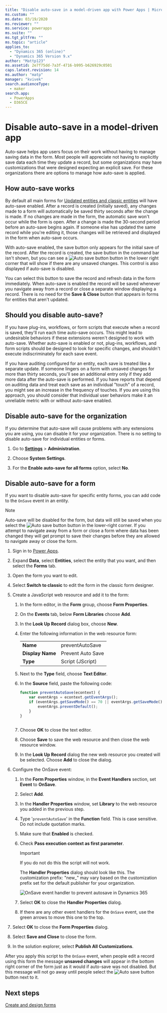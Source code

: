 ```yaml
---
title: "Disable auto-save in a model-driven app with Power Apps | MicrosoftDocs"
ms.custom: ""
ms.date: 03/19/2020
ms.reviewer: ""
ms.service: powerapps
ms.suite: ""
ms.tgt_pltfrm: ""
ms.topic: "article"
applies_to: 
  - "Dynamics 365 (online)"
  - "Dynamics 365 Version 9.x"
author: "Mattp123"
ms.assetid: 2e7f75dd-7a3f-4716-b995-b626929c0501
caps.latest.revision: 14
ms.author: "matp"
manager: "kvivek"
search.audienceType: 
  - maker
search.app: 
  - PowerApps
  - D365CE
---
```

# Disable auto-save in a model-driven app

Auto-save helps app users focus on their work without having to manage saving data in the form. Most people will appreciate not having to explicitly save data each time they update a record, but some organizations may have customizations that were designed expecting an explicit save. For these organizations there are options to manage how auto-save is applied.  
  
<a name="BKMK_HowAutoSaveWorks"></a>   

## How auto-save works  
 By default all main forms for [Updated entities and classic entities](create-design-forms.md#updated-versus-classic-entities) will have auto-save enabled. After a record is created (initially saved), any changes made to a form will automatically be saved thirty seconds after the change is made. If no changes are made in the form, the automatic save won't occur while the form is open. After a change is made the 30-second period before an auto-save begins again. If someone else has updated the same record while you're editing it, those changes will be retrieved and displayed in the form when auto-save occurs.  
  
 With auto-save enabled, the save button only appears for the initial save of the record. After the record is created, the save button in the command bar isn't shown, but you can see a ![Auto save button](media/auto-save-icon.png "Auto save button") button in the lower right corner that will show if there are any unsaved changes. This control is also displayed if auto-save is disabled.  
  
 You can select this button to save the record and refresh data in the form immediately. When  auto-save is enabled the record will be saved whenever you navigate away from a record or close a separate window displaying a record. There is no need for the **Save & Close** button that appears in forms for entities that aren't updated.  
  
<a name="BKMK_AutoSave"></a>   
## Should you disable auto-save?  
 If you have plug-ins, workflows, or form scripts that execute when a record is saved, they'll run each time auto-save occurs. This might lead to undesirable behaviors if these extensions weren't designed to work with auto-save. Whether auto-save is enabled or not, plug-ins, workflows, and form scripts should be designed to look for specific changes, and shouldn't execute indiscriminately for each save event.  
  
 If you have auditing configured for an entity, each save is treated like a separate update. If someone lingers on a form with unsaved changes for more than thirty seconds, you'll see an additional entry only if they add more data after the auto-save is performed. If you have reports that depend on auditing data and treat each save as an individual "touch" of a record, you might see an increase in the frequency of touches. If you are using this approach, you should consider that individual user behaviors make it an unreliable metric with or without auto-save enabled.  
  
<a name="BKMK_DisableAutoSaveOrg"></a>   
## Disable auto-save for the organization  
 If you determine that auto-save will cause problems with any extensions you are using, you can disable it for your organization. There is no setting to disable auto-save for individual entities or forms.  
  
1. Go to **[Settings](advanced-navigation.md#settings)** > **Administration**.  
  
2.  Choose **System Settings**.  
  
3.  For the **Enable auto-save for all forms** option, select **No**.  
  
<a name="BKMK_DisalbleAutoSaveForm"></a>   
## Disable auto-save for a form  
 If you want to disable auto-save for specific entity forms, you can add code to the `OnSave` event in an entity.  
  
> [!NOTE]
>  Auto-save will be disabled for the form, but data will still be saved when you select the ![Auto save button](media/auto-save-icon.png "Auto save button") button in the lower-right corner. If you attempt to navigate away from a form or close a form where data has been changed they will get prompt to save their changes before they are allowed to navigate away or close the form.  
  
1.  Sign in to [Power Apps](https://make.powerapps.com/?utm_source=padocs&utm_medium=linkinadoc&utm_campaign=referralsfromdoc).  

2.  Expand **Data**, select **Entities**, select the entity that you want, and then select the **Forms** tab.  
  
3.  Open the form you want to edit.

4.  Select **Switch to classic** to edit the form in the classic form designer.
  
5.  Create a JavaScript web resource and add it to the form:  
  
    1.  In the form editor, in the **Form** group, choose **Form Properties**.  
  
    2.  On the **Events** tab, below **Form Libraries** choose **Add**.  
  
    3.  In the **Look Up Record** dialog box, choose **New**.  
  
    4.  Enter the following information in the web resource form:  
  
        |||  
        |-|-|  
        |**Name**|preventAutoSave|  
        |**Display Name**|Prevent Auto Save|  
        |**Type**|Script (JScript)|  
  
    5.  Next to the **Type** field, choose **Text Editor**.  
  
    6.  In the **Source** field, paste the following code:  
  
        ```javascript  
        function preventAutoSave(econtext) {  
            var eventArgs = econtext.getEventArgs();  
            if (eventArgs.getSaveMode() == 70 || eventArgs.getSaveMode() == 2) {  
                eventArgs.preventDefault();  
            }  
        }  
  
        ```  
  
    7.  Choose **OK** to close the text editor.  
  
    8.  Choose **Save** to save the web resource and then close the web resource window.  
  
    9. In the **Look Up Record** dialog the new web resource you created will be selected. Choose **Add** to close the dialog.  
  
6.  Configure the OnSave event:  
  
    1.  In the **Form Properties** window, in the **Event Handlers** section, set **Event** to **OnSave**.  
  
    2.  Select **Add**.  
  
    3.  In the **Handler Properties** window, set **Library** to the web resource you added in the previous step.  
  
    4.  Type '`preventAutoSave`' in the **Function** field. This is case sensitive. Do not include quotation marks.  
  
    5.  Make sure that **Enabled** is checked.  
  
    6.  Check **Pass execution context as first parameter**.  
  
        > [!IMPORTANT]
        >  If you do not do this the script will not work.  
  
         The **Handler Properties** dialog should look like this. The customization prefix: "new_" may vary based on the customization prefix set for the default publisher for your organization.  
  
         ![OnSave event handler to prevent autosave in Dynamics 365](media/prevent-auto-save-script.png "OnSave event handler to prevent autosave in Dynamics 365")  
  
    7.  Select **OK** to close the **Handler Properties** dialog.  
  
    8.  If there are any other event handlers for the `OnSave` event, use the green arrows to move this one to the top.  
  
7. Select **OK** to close the **Form Properties** dialog.  
  
8. Select **Save and Close** to close the form.  
  
9. In the solution explorer, select **Publish All Customizations**.  
  
 After you apply this script to the `OnSave` event, when people edit a record using this form the message **unsaved changes** will appear in the bottom right corner of the form just as it would if auto-save was not disabled. But this message will not go away until people select the ![Auto save button](media/auto-save-icon.png "Auto save button") button next to it.  
  
## Next steps  
 [Create and design forms](create-design-forms.md)      

 
